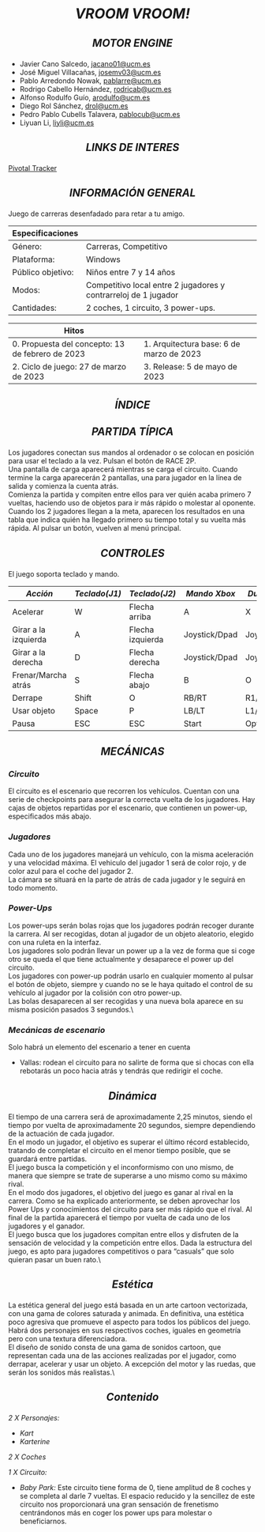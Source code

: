 # <p align="center">*VROOM VROOM!*</p>

## <p align="center">*MOTOR ENGINE*</p>

* Javier Cano Salcedo, jacano01@ucm.es 
* José Miguel Villacañas, josemv03@ucm.es 
* Pablo Arredondo Nowak, pablarre@ucm.es
* Rodrigo Cabello Hernández, rodricab@ucm.es
* Alfonso Rodulfo Guío, arodulfo@ucm.es
* Diego Rol Sánchez, drol@ucm.es 
* Pedro Pablo Cubells Talavera, pablocub@ucm.es 
* Liyuan Li, liyli@ucm.es

## <p align="center">*LINKS DE INTERES*</p>

[Pivotal Tracker](https://www.pivotaltracker.com/n/projects/2630589)

## <p align="center">*INFORMACIÓN GENERAL*</p>
Juego de carreras desenfadado para retar a tu amigo.


|Especificaciones||
| ------ | ----------- |
| Género: | Carreras, Competitivo |
| Plataforma: | Windows |
| Público objetivo:   | Niños entre 7 y 14 años |
| Modos: | Competitivo local entre 2 jugadores y contrarreloj de 1 jugador |
| Cantidades: | 2 coches, 1 circuito, 3 power-ups. |

|Hitos| |
| ------ | ----------- |
| 0. Propuesta del concepto: 13 de febrero de 2023  | 1. Arquitectura base: 6 de marzo de 2023  |
|2. Ciclo de juego: 27 de marzo de 2023 | 3. Release: 5 de mayo de 2023 |

## <p align="center">*ÍNDICE*</p>


## <p align="center">*PARTIDA TÍPICA*</p>

Los jugadores conectan sus mandos al ordenador o se colocan en posición para usar el teclado a la vez. Pulsan el botón de RACE 2P.\
Una pantalla de carga aparecerá mientras se carga el circuito. Cuando termine la carga aparecerán 2 pantallas, una para jugador en la línea de salida y comienza la cuenta atrás.\
Comienza la partida y compiten entre ellos para ver quién acaba primero 7 vueltas, haciendo uso de objetos para ir más rápido o molestar al oponente.\
Cuando los 2 jugadores llegan a la meta, aparecen los resultados en una tabla que indica quién ha llegado primero su tiempo total y su vuelta más rápida. Al pulsar un botón, vuelven al menú principal.

## <p align="center">*CONTROLES*</p>
El juego soporta teclado y mando.

|*Acción*|*Teclado(J1)*|*Teclado(J2)*|*Mando Xbox*|*DualShock 4*|
| ------ | ------ | ------ | ------ | ------ |
| Acelerar | W | Flecha arriba | A | X |
| Girar a la izquierda | A | Flecha izquierda | Joystick/Dpad | Joystick/Dpad |
| Girar a la derecha | D | Flecha derecha | Joystick/Dpad | Joystick/Dpad |
| Frenar/Marcha atrás | S | Flecha abajo | B | O |
| Derrape | Shift | O |  RB/RT | R1/R2 |
| Usar objeto | Space | P | LB/LT | L1/L2 |
| Pausa | ESC | ESC | Start | Options |

## <p align="center">*MECÁNICAS*</p>

### *Circuito*

El circuito es el escenario que recorren los vehículos. Cuentan con una serie de checkpoints para asegurar la correcta vuelta de los jugadores. Hay cajas de objetos repartidas por el escenario, que contienen un power-up, especificados más abajo.

### *Jugadores*

Cada uno de los jugadores manejará un vehículo, con la misma aceleración y una velocidad máxima. El vehiculo del jugador 1 será de color rojo, y de color azul para el coche del jugador 2.\
La cámara se situará en la parte de atrás de cada jugador y le seguirá en todo momento.

### *Power-Ups*

Los power-ups serán bolas rojas que los jugadores podrán recoger durante la carrera. Al ser recogidas, dotan al jugador de un objeto aleatorio, elegido con una ruleta en la interfaz.\
Los jugadores solo podrán llevar un power up a la vez de forma que si coge otro se queda el que tiene actualmente y desaparece el power up del circuito.\
Los jugadores con power-up podrán usarlo en cualquier momento al pulsar el botón de objeto, siempre y cuando no se le haya quitado el control de su vehículo al jugador por la colisión con otro power-up.\
Las bolas desaparecen al ser recogidas y una nueva bola aparece en su misma posición pasados 3 segundos.\


### *Mecánicas de escenario*

Solo habrá un elemento del escenario a tener en cuenta
  * Vallas: rodean el circuito para no salirte de forma que si chocas con ella rebotarás un poco hacia atrás y tendrás que redirigir el coche.
  
  
## <p align="center">*Dinámica*</p>

El tiempo de una carrera será de aproximadamente 2,25 minutos, siendo el tiempo por vuelta de aproximadamente 20 segundos, siempre dependiendo de la actuación de cada jugador.\
En el modo un jugador, el objetivo es superar el último récord establecido, tratando de completar el circuito en el menor tiempo posible, que se guardará entre partidas. \
El juego busca la competición y el inconformismo con uno mismo, de manera que siempre se trate de superarse a uno mismo como su máximo rival.\
En el modo dos jugadores, el objetivo del juego es ganar al rival en la carrera. Como se ha explicado anteriormente, se deben aprovechar los Power Ups y conocimientos del circuito para ser más rápido que el rival. Al final de la partida aparecerá el tiempo por vuelta de cada uno de los jugadores y el ganador.\
El juego busca que los jugadores compitan entre ellos y disfruten de la sensación de velocidad y la competición entre ellos. Dada la estructura del juego, es apto para jugadores competitivos o para “casuals” que solo quieran pasar un buen rato.\

## <p align="center">*Estética*</p>

La estética general del juego está basada en un arte cartoon vectorizada, con una gama de colores saturada y animada. En definitiva, una estética poco agresiva que promueve el aspecto para todos los públicos del juego.\
Habrá dos personajes en sus respectivos coches, iguales en geometría pero con una textura diferenciadora.\
El diseño de sonido consta de una gama de sonidos cartoon, que representan cada una de las acciones realizadas por el jugador, como derrapar, acelerar y usar un objeto. A excepción del motor y las ruedas, que serán los sonidos más realistas.\

## <p align="center">*Contenido*</p>

*2 X Personajes:*
  * *Kart*
  * *Karterine*
  
*2 X Coches*

*1 X Circuito:*

  * *Baby Park:*
    Este circuito tiene forma de 0, tiene amplitud de 8 coches y se completa al darle 7 vueltas. El espacio reducido y la sencillez de este circuito nos proporcionará una gran sensación de frenetismo centrándonos más en coger los power ups para molestar o beneficiarnos.
